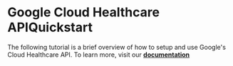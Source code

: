 # Google Cloud Healthcare APIQuickstart
The following tutorial is a brief overview of how to setup and use Google's Cloud Healthcare API. To learn more, visit our **[documentation](https://cloud.google.com/healthcare-api)**
